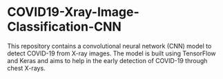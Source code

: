 # COVID19-Xray-Image-Classification-CNN
This repository contains a convolutional neural network (CNN) model to detect COVID-19 from X-ray images. The model is built using TensorFlow and Keras and aims to help in the early detection of COVID-19 through chest X-rays.
